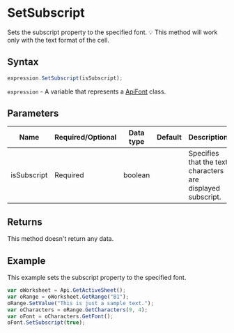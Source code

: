 # SetSubscript

Sets the subscript property to the specified font.
💡 This method will work only with the text format of the cell.

## Syntax

```javascript
expression.SetSubscript(isSubscript);
```

`expression` - A variable that represents a [ApiFont](../ApiFont.md) class.

## Parameters

| **Name** | **Required/Optional** | **Data type** | **Default** | **Description** |
| ------------- | ------------- | ------------- | ------------- | ------------- |
| isSubscript | Required | boolean |  | Specifies that the text characters are displayed subscript. |

## Returns

This method doesn't return any data.

## Example

This example sets the subscript property to the specified font.

```javascript editor-xlsx
var oWorksheet = Api.GetActiveSheet();
var oRange = oWorksheet.GetRange("B1");
oRange.SetValue("This is just a sample text.");
var oCharacters = oRange.GetCharacters(9, 4);
var oFont = oCharacters.GetFont();
oFont.SetSubscript(true);
```
